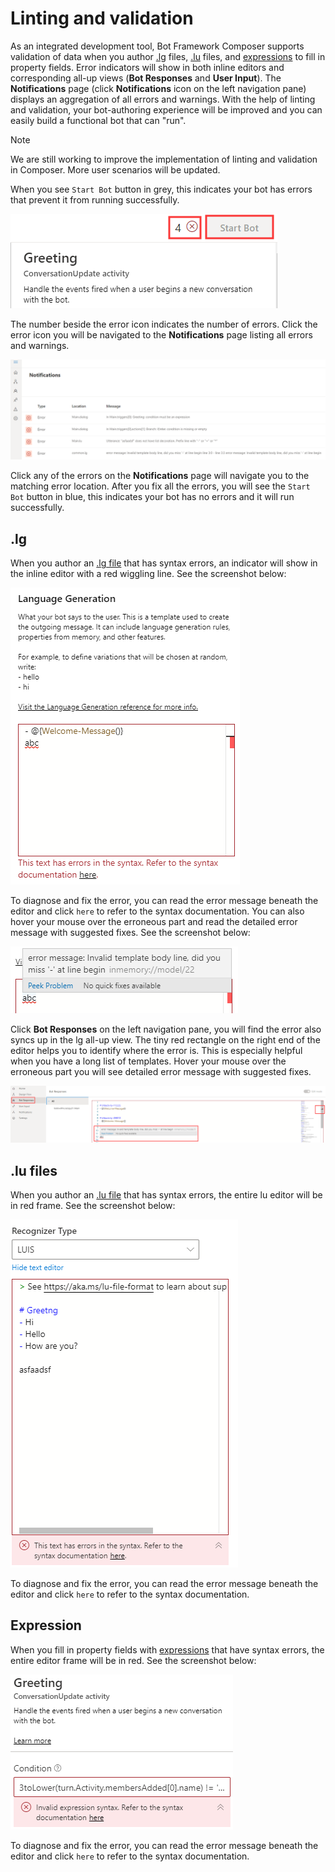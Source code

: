 # Linting and validation

As an integrated development tool, Bot Framework Composer supports validation of data when you author [.lg](https://github.com/microsoft/BotBuilder-Samples/blob/master/experimental/language-generation/docs/lg-file-format.md) files, [.lu](https://github.com/Microsoft/botbuilder-tools/blob/master/packages/Ludown/docs/lu-file-format.md) files, and [expressions](https://github.com/microsoft/BotBuilder-Samples/tree/master/experimental/common-expression-language) to fill in property fields. Error indicators will show in both inline editors and corresponding all-up views (**Bot Responses** and **User Input**). The **Notifications** page (click **Notifications** icon on the left navigation pane) displays an aggregation of all errors and warnings. With the help of linting and validation, your bot-authoring experience will be improved and you can easily build a functional bot that can "run".  

> [!NOTE]
> We are still working to improve the implementation of linting and validation in Composer. More user scenarios will be updated. 

When you see `Start Bot` button in grey, this indicates your bot has errors that prevent it from running successfully. 

![start-grey](./media/validation/start-grey.png)

The number beside the error icon indicates the number of errors. Click the error icon you will be navigated to the **Notifications** page listing all errors and warnings.  

![notification-all-up-view](./media/validation/notification-all-up-view.png)

Click any of the errors on the **Notifications** page will navigate you to the matching error location. After you fix all the errors, you will see the `Start Bot` button in blue, this indicates your bot has no errors and it will run successfully. 

## .lg 
When you author an [.lg file](https://github.com/microsoft/BotBuilder-Samples/blob/master/experimental/language-generation/docs/lg-file-format.md) that has syntax errors, an indicator will show in the inline editor with a red wiggling line. See the screenshot below: 

![inline-error-lg](./media/validation/inline-error-lg.png)

To diagnose and fix the error, you can read the error message beneath the editor and click `here` to refer to the syntax documentation. You can also hover your mouse over the erroneous part and read the detailed error message with suggested fixes. See the screenshot below: 

![hover-message-lg](./media/validation/hover-message-lg.png)

Click **Bot Responses** on the left navigation pane, you will find the error also syncs up in the lg all-up view. The tiny red rectangle on the right end of the editor helps you to identify where the error is. This is especially helpful when you have a long list of templates. Hover your mouse over the erroneous part you will see detailed error message with suggested fixes. 

![lg-all-up-view](./media/validation/lg-all-up-view.png)


## .lu files
When you author an [.lu file](https://github.com/Microsoft/botbuilder-tools/blob/master/packages/Ludown/docs/lu-file-format.md) that has syntax errors, the entire lu editor will be in red frame. See the screenshot below: 

![lu-inline-error](./media/validation/lu-inline-error.png)

To diagnose and fix the error, you can read the error message beneath the editor and click `here` to refer to the syntax documentation. 

<!-- See the screenshot below: 

![hover-message-lu](./media/validation/hover-message-lu.png) -->

<!-- Click **User Input** on the left navigation pane, you will find the error also syncs up in the lu all-up view.

![lu-all-up-view](./media/validation/lu-all-up-view.png) -->


## Expression
When you fill in property fields with [expressions](https://github.com/microsoft/BotBuilder-Samples/tree/master/experimental/common-expression-language) that have syntax errors, the entire editor frame will be in red. See the screenshot below: 

![expression-inline-error](./media/validation/expression-inline-error.png)

To diagnose and fix the error, you can read the error message beneath the editor and click `here` to refer to the syntax documentation. 

<!-- ## Missing condition  -->




